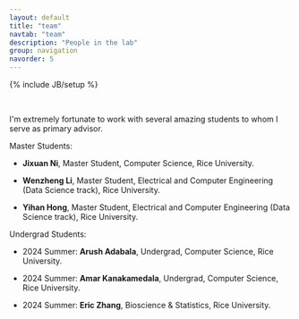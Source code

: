 ```yaml
---
layout: default
title: "team"
navtab: "team"
description: "People in the lab"
group: navigation
navorder: 5
---
```

{% include JB/setup %}


<link rel="stylesheet" href="https://cdn.jsdelivr.net/gh/jpswalsh/academicons@1/css/academicons.min.css">
<br clear="left"/>

I'm extremely fortunate to work with several amazing students to whom I serve as primary advisor. <br>

<div class="smalltitle text-left">Master Students: </div>

- **Jixuan Ni**, Master Student, Computer Science, Rice University. 

- **Wenzheng Li**, Master Student, Electrical and Computer Engineering (Data Science track), Rice University.

- **Yihan Hong**, Master Student, Electrical and Computer Engineering (Data Science track), Rice University. 

<div class="bigspacer"></div>

<div class="smalltitle text-left">Undergrad Students: </div>
<div class="bigspacer"></div>

- 2024 Summer: **Arush Adabala**, Undergrad, Computer Science, Rice University. 

- 2024 Summer: **Amar Kanakamedala**, Undergrad, Computer Science, Rice University.
  
- 2024 Summer: **Eric Zhang**, Bioscience & Statistics, Rice University. 



